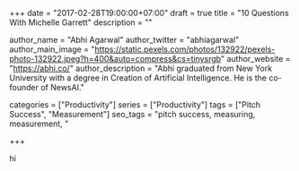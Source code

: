 +++
date = "2017-02-28T19:00:00+07:00"
draft = true
title = "10 Questions With Michelle Garrett"
description = ""

author_name = "Abhi Agarwal"
author_twitter = "abhiagarwal"
author_main_image = "https://static.pexels.com/photos/132922/pexels-photo-132922.jpeg?h=400&auto=compress&cs=tinysrgb"
author_website = "https://abhi.co/"
author_description = "Abhi graduated from New York University with a degree in Creation of Artificial Intelligence. He is the co-founder of NewsAI."

categories = ["Productivity"]
series = ["Productivity"]
tags = ["Pitch Success", "Measurement"]
seo_tags = "pitch success, measuring, measurement, "

+++

hi